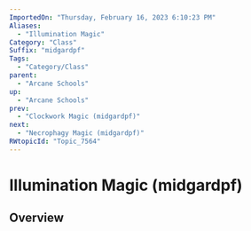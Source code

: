 ```yaml
---
ImportedOn: "Thursday, February 16, 2023 6:10:23 PM"
Aliases:
  - "Illumination Magic"
Category: "Class"
Suffix: "midgardpf"
Tags:
  - "Category/Class"
parent:
  - "Arcane Schools"
up:
  - "Arcane Schools"
prev:
  - "Clockwork Magic (midgardpf)"
next:
  - "Necrophagy Magic (midgardpf)"
RWtopicId: "Topic_7564"
---
```

# Illumination Magic (midgardpf)
## Overview
